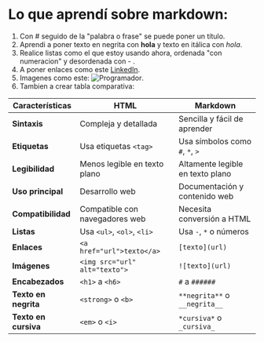 # Lo que aprendí sobre markdown: 
1. Con # seguido de la "palabra o frase" se puede poner un título.
2. Aprendi a poner texto en negrita con **hola** y texto en itálica con *hola*.
3. Realice listas como el que estoy usando ahora, ordenada "con numeracion" y desordenada con - .
4. A poner enlaces como este [LinkedIn](https://www.linkedin.com/in/anngie-chanchari/).
5. Imagenes como este: ![Programador](https://encrypted-tbn0.gstatic.com/images?q=tbn:ANd9GcSEj0uAbA4uFmE7ccSsx6BhyZSdjkWRjTj8zQ&s).
6. Tambien a crear tabla comparativa:

| **Características** | **HTML**                             | **Markdown**                       |
|----------------------|------------------------------------|------------------------------------|
| **Sintaxis**         | Compleja y detallada                | Sencilla y fácil de aprender       |
| **Etiquetas**        | Usa etiquetas `<tag>`              | Usa símbolos como `#`, `*`, `>`    |
| **Legibilidad**      | Menos legible en texto plano        | Altamente legible en texto plano   |
| **Uso principal**    | Desarrollo web                      | Documentación y contenido web      |
| **Compatibilidad**   | Compatible con navegadores web      | Necesita conversión a HTML         |
| **Listas**           | Usa `<ul>`, `<ol>`, `<li>`          | Usa `-`, `*` o números             |
| **Enlaces**         | `<a href="url">texto</a>`            | `[texto](url)`                     |
| **Imágenes**         | `<img src="url" alt="texto">`       | `![texto](url)`                    |
| **Encabezados**      | `<h1>` a `<h6>`                     | `#` a `######`                     |
| **Texto en negrita** | `<strong>` o `<b>`                  | `**negrita**` o `__negrita__`      |
| **Texto en cursiva** | `<em>` o `<i>`                      | `*cursiva*` o `_cursiva_`          |

